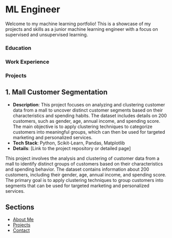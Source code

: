 # ML Engineer 

Welcome to my machine learning portfolio! This is a showcase of my projects and skills as a junior machine learning engineer with a focus on supervised and unsupervised learning.

### Education

### Work Experience

### Projects
## 1. **Mall Customer Segmentation**
- **Description**: This project focuses on analyzing and clustering customer data from a mall to uncover distinct customer segments based on their characteristics and spending habits. The dataset includes details on 200 customers, such as gender, age, annual income, and spending score. The main objective is to apply clustering techniques to categorize customers into meaningful groups, which can then be used for targeted marketing and personalized services.
- **Tech Stack**: Python, Scikit-Learn, Pandas, Matplotlib
- **Details**: [Link to the project repository or detailed page]



This project involves the analysis and clustering of customer data from a mall to identify distinct groups of customers based on their characteristics and spending behavior. The dataset contains information about 200 customers, including their gender, age, annual income, and spending score. The primary goal is to apply clustering techniques to group customers into segments that can be used for targeted marketing and personalized services.
## Sections
- [About Me](about.md)
- [Projects](projects.md)
- [Contact](contact.md)
